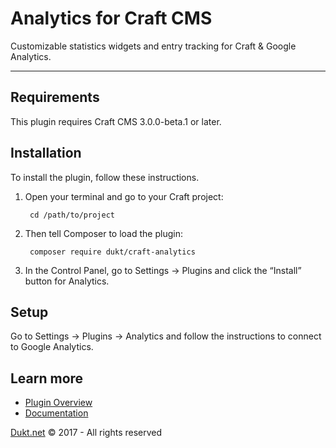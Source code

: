 # Analytics for Craft CMS

Customizable statistics widgets and entry tracking for Craft & Google Analytics.

-------------------------------------------

## Requirements

This plugin requires Craft CMS 3.0.0-beta.1 or later.

## Installation

To install the plugin, follow these instructions.

1. Open your terminal and go to your Craft project:

        cd /path/to/project

2. Then tell Composer to load the plugin:

        composer require dukt/craft-analytics

3. In the Control Panel, go to Settings → Plugins and click the “Install” button for Analytics.

## Setup

Go to Settings → Plugins → Analytics and follow the instructions to connect to Google Analytics.

## Learn more

- [Plugin Overview](https://dukt.net/analytics)
- [Documentation](https://dukt.net/analytics/docs)

[Dukt.net](https://dukt.net/) © 2017 - All rights reserved